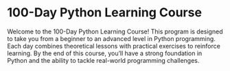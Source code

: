 # 100-Day Python Learning Course

Welcome to the 100-Day Python Learning Course! This program is designed to take you from a beginner to an advanced level in Python programming.  Each day combines theoretical lessons with practical exercises to reinforce learning.  By the end of this course, you’ll have a strong foundation in Python and the ability to tackle real-world programming challenges.

